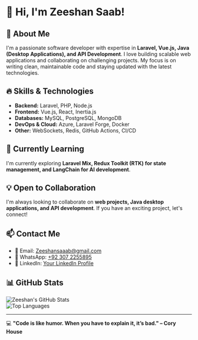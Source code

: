 # 👋 Hi, I'm Zeeshan Saab!  

## 🚀 About Me  
I'm a passionate software developer with expertise in **Laravel, Vue.js, Java (Desktop Applications), and API Development**. I love building scalable web applications and collaborating on challenging projects. My focus is on writing clean, maintainable code and staying updated with the latest technologies.

## 🔥 Skills & Technologies  
- **Backend:** Laravel, PHP, Node.js  
- **Frontend:** Vue.js, React, Inertia.js  
- **Databases:** MySQL, PostgreSQL, MongoDB  
- **DevOps & Cloud:** Azure, Laravel Forge, Docker  
- **Other:** WebSockets, Redis, GitHub Actions, CI/CD  

## 🌱 Currently Learning  
I'm currently exploring **Laravel Mix, Redux Toolkit (RTK) for state management, and LangChain for AI development**.  

## 💡 Open to Collaboration  
I'm always looking to collaborate on **web projects, Java desktop applications, and API development**. If you have an exciting project, let's connect!  

## 📫 Contact Me  
- 📧 Email: [Zeeshansaaab@gmail.com](mailto:Zeeshansaaab@gmail.com)  
- 💬 WhatsApp: [+92 307 2255895](https://wa.me/923072255895)  
- 🔗 LinkedIn: [Your LinkedIn Profile](https://www.linkedin.com/in/zeeshan-mughal/)  

## 📊 GitHub Stats  
![Zeeshan's GitHub Stats](https://github-readme-stats.vercel.app/api?username=Zeeshansaaab&show_icons=true&theme=radical)  
![Top Languages](https://github-readme-stats.vercel.app/api/top-langs/?username=Zeeshansaaab&layout=compact&theme=radical)  

---

💻 **"Code is like humor. When you have to explain it, it’s bad." – Cory House**  

